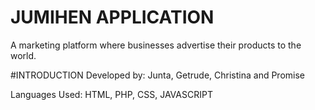 # JUMIHEN APPLICATION
A marketing platform where businesses advertise their products to the world.

#INTRODUCTION
Developed by:
Junta, Getrude, Christina and Promise

Languages Used:
HTML, PHP, CSS, JAVASCRIPT
